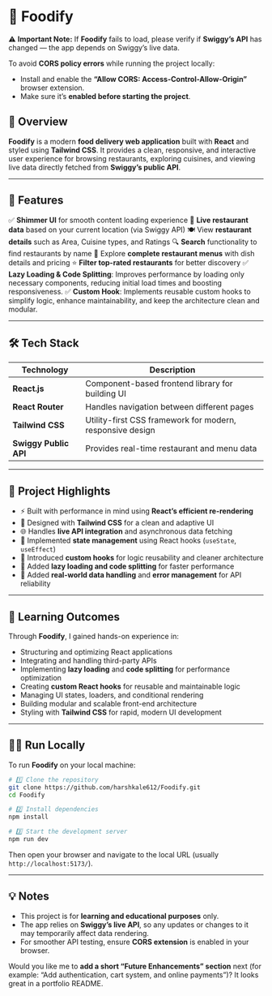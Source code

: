 # 🍴 Foodify

⚠️ **Important Note:**
If **Foodify** fails to load, please verify if **Swiggy’s API** has changed — the app depends on Swiggy’s live data.

To avoid **CORS policy errors** while running the project locally:

* Install and enable the **“Allow CORS: Access-Control-Allow-Origin”** browser extension.
* Make sure it’s **enabled before starting the project**.

## 🧠 Overview

**Foodify** is a modern **food delivery web application** built with **React** and styled using **Tailwind CSS**.
It provides a clean, responsive, and interactive user experience for browsing restaurants, exploring cuisines, and viewing live data directly fetched from **Swiggy’s public API**.

---

## 🚀 Features

✅ **Shimmer UI** for smooth content loading experience
📍 **Live restaurant data** based on your current location (via Swiggy API)
🍽️ View **restaurant details** such as Area, Cuisine types, and Ratings
🔍 **Search** functionality to find restaurants by name
🧾 Explore **complete restaurant menus** with dish details and pricing
⭐ **Filter top-rated restaurants** for better discovery
✅ **Lazy Loading & Code Splitting**: Improves performance by loading only necessary components, reducing initial load times and boosting responsiveness.
✅ **Custom Hook**: Implements reusable custom hooks to simplify logic, enhance maintainability, and keep the architecture clean and modular.

---

## 🛠️ Tech Stack

| Technology            | Description                                               |
| --------------------- | --------------------------------------------------------- |
| **React.js**          | Component-based frontend library for building UI          |
| **React Router**      | Handles navigation between different pages                |
| **Tailwind CSS**      | Utility-first CSS framework for modern, responsive design |
| **Swiggy Public API** | Provides real-time restaurant and menu data               |

---

## 🧩 Project Highlights

* ⚡ Built with performance in mind using **React’s efficient re-rendering**
* 🎨 Designed with **Tailwind CSS** for a clean and adaptive UI
* 🌐 Handles **live API integration** and asynchronous data fetching
* 🔁 Implemented **state management** using React hooks (`useState`, `useEffect`)
* 🧠 Introduced **custom hooks** for logic reusability and cleaner architecture
* 🚀 Added **lazy loading and code splitting** for faster performance
* 💬 Added **real-world data handling** and **error management** for API reliability

---

## 🎯 Learning Outcomes

Through **Foodify**, I gained hands-on experience in:

* Structuring and optimizing React applications
* Integrating and handling third-party APIs
* Implementing **lazy loading** and **code splitting** for performance optimization
* Creating **custom React hooks** for reusable and maintainable logic
* Managing UI states, loaders, and conditional rendering
* Building modular and scalable front-end architecture
* Styling with **Tailwind CSS** for rapid, modern UI development

---

## 🏃‍♂️ Run Locally

To run **Foodify** on your local machine:

```bash
# 1️⃣ Clone the repository
git clone https://github.com/harshkale612/Foodify.git
cd Foodify

# 2️⃣ Install dependencies
npm install

# 3️⃣ Start the development server
npm run dev
```

Then open your browser and navigate to the local URL (usually `http://localhost:5173/`).

---

## 💡 Notes

* This project is for **learning and educational purposes** only.
* The app relies on **Swiggy’s live API**, so any updates or changes to it may temporarily affect data rendering.
* For smoother API testing, ensure **CORS extension** is enabled in your browser.



Would you like me to **add a short “Future Enhancements” section** next (for example: “Add authentication, cart system, and online payments”)?
It looks great in a portfolio README.
